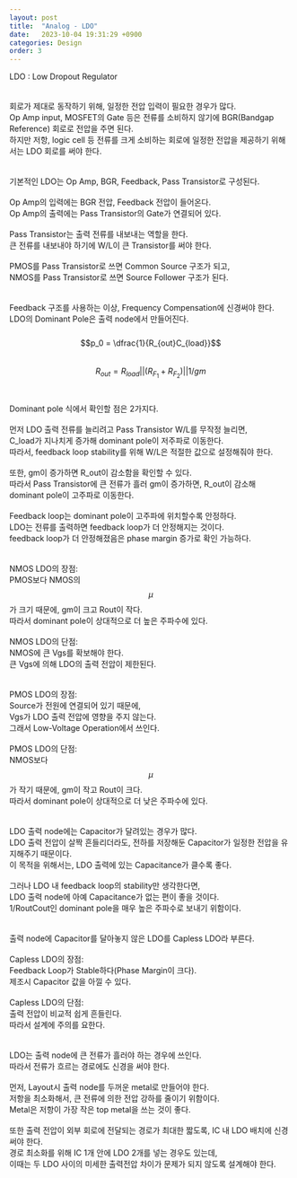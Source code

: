 ```yaml
---
layout: post
title:  "Analog - LDO"
date:   2023-10-04 19:31:29 +0900
categories: Design
order: 3
---
```


LDO : Low Dropout Regulator<br>
<br>
<br>
회로가 제대로 동작하기 위해, 일정한 전압 입력이 필요한 경우가 많다.<br>
Op Amp input, MOSFET의 Gate 등은 전류를 소비하지 않기에 BGR(Bandgap Reference) 회로로 전압을 주면 된다.<br>
하지만 저항, logic cell 등 전류를 크게 소비하는 회로에 일정한 전압을 제공하기 위해서는 LDO 회로를 써야 한다.<br>
<br>
<br>
기본적인 LDO는 Op Amp, BGR, Feedback, Pass Transistor로 구성된다.<br>
<br>
Op Amp의 입력에는 BGR 전압, Feedback 전압이 들어온다.<br>
Op Amp의 출력에는 Pass Transistor의 Gate가 연결되어 있다.<br>
<br>
Pass Transistor는 출력 전류를 내보내는 역할을 한다.<br>
큰 전류를 내보내야 하기에 W/L이 큰 Transistor를 써야 한다.<br>
<br>
PMOS를 Pass Transistor로 쓰면 Common Source 구조가 되고,<br>
NMOS를 Pass Transistor로 쓰면 Source Follower 구조가 된다.<br>
<br>
<br>
Feedback 구조를 사용하는 이상, Frequency Compensation에 신경써야 한다.<br>
LDO의 Dominant Pole은 출력 node에서 만들어진다.<br>
<br>
$$p_0 = \dfrac{1}{R_{out}C_{load}}$$<br>
$$R_{out}=R_{load}||(R_{F_1}+R_{F_2})||1/gm$$<br>
<br>
Dominant pole 식에서 확인할 점은 2가지다.<br>
<br>
먼저 LDO 출력 전류를 늘리려고 Pass Transistor W/L를 무작정 늘리면,<br>
C_load가 지나치게 증가해 dominant pole이 저주파로 이동한다.<br>
따라서, feedback loop stability를 위해 W/L은 적절한 값으로 설정해줘야 한다.<br>
<br>
또한, gm이 증가하면 R_out이 감소함을 확인할 수 있다.<br>
따라서 Pass Transistor에 큰 전류가 흘러 gm이 증가하면, R_out이 감소해 dominant pole이 고주파로 이동한다.<br>
<br>
Feedback loop는 dominant pole이 고주파에 위치할수록 안정하다.<br>
LDO는 전류를 출력하면 feedback loop가 더 안정해지는 것이다.<br>
feedback loop가 더 안정해졌음은 phase margin 증가로 확인 가능하다.<br>
<br>
<br>
NMOS LDO의 장점:<br>
PMOS보다 NMOS의 $$\mu$$가 크기 때문에, gm이 크고 Rout이 작다.<br>
따라서 dominant pole이 상대적으로 더 높은 주파수에 있다.<br>
<br>
NMOS LDO의 단점:<br>
NMOS에 큰 Vgs를 확보해야 한다.<br>
큰 Vgs에 의해 LDO의 출력 전압이 제한된다.<br>
<br>
<br>
PMOS LDO의 장점:<br>
Source가 전원에 연결되어 있기 때문에,<br>
Vgs가 LDO 출력 전압에 영향을 주지 않는다.<br>
그래서 Low-Voltage Operation에서 쓰인다.<br>
<br>
PMOS LDO의 단점:<br>
NMOS보다 $$\mu$$가 작기 때문에, gm이 작고 Rout이 크다.<br>
따라서 dominant pole이 상대적으로 더 낮은 주파수에 있다.<br>
<br>
<br>
LDO 출력 node에는 Capacitor가 달려있는 경우가 많다.<br>
LDO 출력 전압이 살짝 흔들리더라도, 전하를 저장해둔 Capacitor가 일정한 전압을 유지해주기 때문이다.<br>
이 목적을 위해서는, LDO 출력에 있는 Capacitance가 클수록 좋다.<br>
<br>
그러나 LDO 내 feedback loop의 stability만 생각한다면,<br>
LDO 출력 node에 아예 Capacitance가 없는 편이 좋을 것이다.<br>
1/RoutCout인 dominant pole을 매우 높은 주파수로 보내기 위함이다.<br>
<br>
<br>
출력 node에 Capacitor를 달아놓지 않은 LDO를 Capless LDO라 부른다.<br>
<br>
Capless LDO의 장점:<br>
Feedback Loop가 Stable하다(Phase Margin이 크다).<br>
제조시 Capacitor 값을 아낄 수 있다.<br>
<br>
Capless LDO의 단점:<br>
출력 전압이 비교적 쉽게 흔들린다.<br>
따라서 설계에 주의를 요한다.<br>
<br>
<br>
LDO는 출력 node에 큰 전류가 흘러야 하는 경우에 쓰인다.<br>
따라서 전류가 흐르는 경로에도 신경을 써야 한다.<br>
<br>
먼저, Layout시 출력 node를 두꺼운 metal로 만들어야 한다.<br>
저항을 최소화해서, 큰 전류에 의한 전압 강하를 줄이기 위함이다.<br>
Metal은 저항이 가장 작은 top metal을 쓰는 것이 좋다.<br>
<br>
또한 출력 전압이 외부 회로에 전달되는 경로가 최대한 짧도록, IC 내 LDO 배치에 신경써야 한다.<br>
경로 최소화를 위해 IC 1개 안에 LDO 2개를 넣는 경우도 있는데,<br>
이때는 두 LDO 사이의 미세한 출력전압 차이가 문제가 되지 않도록 설계해야 한다.<br>
<br>
<br>

